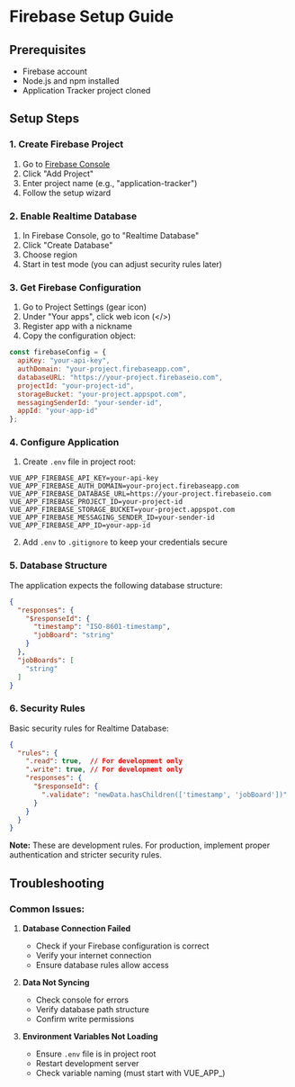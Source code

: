 # Firebase Setup Guide

## Prerequisites
- Firebase account
- Node.js and npm installed
- Application Tracker project cloned

## Setup Steps

### 1. Create Firebase Project
1. Go to [Firebase Console](https://console.firebase.google.com/)
2. Click "Add Project"
3. Enter project name (e.g., "application-tracker")
4. Follow the setup wizard

### 2. Enable Realtime Database
1. In Firebase Console, go to "Realtime Database"
2. Click "Create Database"
3. Choose region
4. Start in test mode (you can adjust security rules later)

### 3. Get Firebase Configuration
1. Go to Project Settings (gear icon)
2. Under "Your apps", click web icon (</>)
3. Register app with a nickname
4. Copy the configuration object:
```javascript
const firebaseConfig = {
  apiKey: "your-api-key",
  authDomain: "your-project.firebaseapp.com",
  databaseURL: "https://your-project.firebaseio.com",
  projectId: "your-project-id",
  storageBucket: "your-project.appspot.com",
  messagingSenderId: "your-sender-id",
  appId: "your-app-id"
};
```

### 4. Configure Application
1. Create `.env` file in project root:
```env
VUE_APP_FIREBASE_API_KEY=your-api-key
VUE_APP_FIREBASE_AUTH_DOMAIN=your-project.firebaseapp.com
VUE_APP_FIREBASE_DATABASE_URL=https://your-project.firebaseio.com
VUE_APP_FIREBASE_PROJECT_ID=your-project-id
VUE_APP_FIREBASE_STORAGE_BUCKET=your-project.appspot.com
VUE_APP_FIREBASE_MESSAGING_SENDER_ID=your-sender-id
VUE_APP_FIREBASE_APP_ID=your-app-id
```

2. Add `.env` to `.gitignore` to keep your credentials secure

### 5. Database Structure
The application expects the following database structure:
```json
{
  "responses": {
    "$responseId": {
      "timestamp": "ISO-8601-timestamp",
      "jobBoard": "string"
    }
  },
  "jobBoards": [
    "string"
  ]
}
```

### 6. Security Rules
Basic security rules for Realtime Database:
```json
{
  "rules": {
    ".read": true,  // For development only
    ".write": true, // For development only
    "responses": {
      "$responseId": {
        ".validate": "newData.hasChildren(['timestamp', 'jobBoard'])"
      }
    }
  }
}
```

**Note:** These are development rules. For production, implement proper authentication and stricter security rules.

## Troubleshooting

### Common Issues:
1. **Database Connection Failed**
   - Check if your Firebase configuration is correct
   - Verify your internet connection
   - Ensure database rules allow access

2. **Data Not Syncing**
   - Check console for errors
   - Verify database path structure
   - Confirm write permissions

3. **Environment Variables Not Loading**
   - Ensure `.env` file is in project root
   - Restart development server
   - Check variable naming (must start with VUE_APP_)
